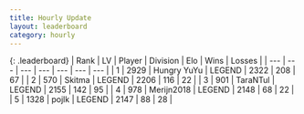 ```yaml
---
title: Hourly Update
layout: leaderboard
category: hourly
---
```


{: .leaderboard}
| Rank | LV | Player | Division | Elo | Wins | Losses |
| --- | --- | --- | --- | --- | --- | --- |
| <span data-change="0">1</span> | 2929 | <span title="ID: 164871">Hungry YuYu</span> | LEGEND | <span data-change="0">2322</span> | <span data-change="0">208</span> | <span data-change="0">67</span> |
| <span data-change="0">2</span> | 570 | <span title="ID: 402846">Skitma</span> | LEGEND | <span data-change="0">2206</span> | <span data-change="0">116</span> | <span data-change="0">22</span> |
| <span data-change="0">3</span> | 901 | <span title="ID: 285323">TaraNTul</span> | LEGEND | <span data-change="0">2155</span> | <span data-change="0">142</span> | <span data-change="0">95</span> |
| <span data-change="0">4</span> | 978 | <span title="ID: 489101">Merijn2018</span> | LEGEND | <span data-change="0">2148</span> | <span data-change="0">68</span> | <span data-change="0">22</span> |
| <span data-change="0">5</span> | 1328 | <span title="ID: 4783">pojlk</span> | LEGEND | <span data-change="0">2147</span> | <span data-change="0">88</span> | <span data-change="0">28</span> |